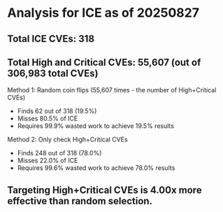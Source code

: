 # Analysis for ICE as of 20250827

## Total ICE CVEs: 318
## Total High and Critical CVEs: 55,607 (out of 306,983 total CVEs)

Method 1: Random coin flips (55,607 times - the number of High+Critical CVEs)
  - Finds 62 out of 318 (19.5%)
  - Misses 80.5% of ICE
  - Requires 99.9% wasted work to achieve 19.5% results

Method 2: Only check High+Critical CVEs
  - Finds 248 out of 318 (78.0%)
  - Misses 22.0% of ICE
  - Requires 99.6% wasted work to achieve 78.0% results

## Targeting High+Critical CVEs is 4.00x more effective than random selection.
